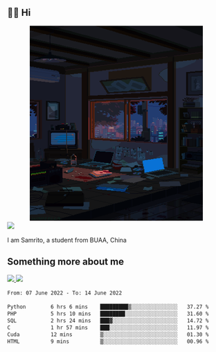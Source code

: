 ## 👋🏻 Hi

<div align="center">
<img alt="GIF" src="https://github.com/xiangsam/xiangsam/blob/271390e4ab50820a4594e3cb94b7ffaa6293de72/0_0EUAvTumWsRa2k6F.gif" width=400 height=450/>
</div>

<a href="https://github.com/xiangsam">
  <img src="https://komarev.com/ghpvc/?username=xiangsam&style=flat-square" />
</a>

I am Samrito, a student from BUAA, China


## Something more about me
<a href="https://github.com/xiangsam">
  <img src="https://github-readme-stats.vercel.app/api?username=xiangsam&show_icons=true&hide_border=true" />
</a>


<a href="https://github.com/xiangsam">
  <img src="https://github-readme-stats.vercel.app/api/top-langs/?username=xiangsam&layout=compact" />
</a>

<!--START_SECTION:waka-->

```text
From: 07 June 2022 - To: 14 June 2022

Python        6 hrs 6 mins    █████████▒░░░░░░░░░░░░░░░   37.27 %
PHP           5 hrs 10 mins   ████████░░░░░░░░░░░░░░░░░   31.60 %
SQL           2 hrs 24 mins   ███▓░░░░░░░░░░░░░░░░░░░░░   14.72 %
C             1 hr 57 mins    ███░░░░░░░░░░░░░░░░░░░░░░   11.97 %
Cuda          12 mins         ▒░░░░░░░░░░░░░░░░░░░░░░░░   01.30 %
HTML          9 mins          ▒░░░░░░░░░░░░░░░░░░░░░░░░   00.96 %
```

<!--END_SECTION:waka-->

<!---
xiangsam/xiangsam is a ✨ special ✨ repository because its `README.md` (this file) appears on your GitHub profile.
You can click the Preview link to take a look at your changes.
--->
